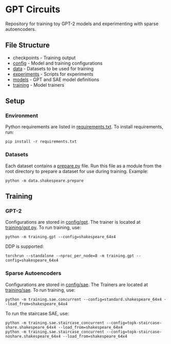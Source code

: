 # GPT Circuits
Repository for training toy GPT-2 models and experimenting with sparse autoencoders.

## File Structure
* checkpoints - Training output
* [config](config) - Model and training configurations
* [data](data) - Datasets to be used for training
* [experiments](experiments) - Scripts for experiments
* [models](models) - GPT and SAE model definitions
* [training](training) - Model trainers

## Setup

### Environment
Python requirements are listed in [requirements.txt](requirements.txt). To install requirements, run:

```
pip install -r requirements.txt
```

### Datasets
Each dataset contains a [prepare.py](data/shakespeare/prepare.py) file. Run this file as a module from the root directory to prepare a dataset for use during training. Example:
```
python -m data.shakespeare.prepare
```

## Training

### GPT-2

Configurations are stored in [config/gpt](config/gpt). The trainer is located at [training/gpt.py](training/gpt.py). To run training, use:

```
python -m training.gpt --config=shakespeare_64x4
```

DDP is supported:

```
torchrun --standalone --nproc_per_node=8 -m training.gpt --config=shakespeare_64x4
```

### Sparse Autoencoders

Configurations are stored in [config/sae](config/sae). The Trainers are located at [training/sae](training/sae). To run training, use:

```
python -m training.sae.concurrent --config=standard.shakespeare_64x4 --load_from=shakespeare_64x4
```

To run the staircase SAE, use:

```
python -m training.sae.staircase_concurrent --config=topk-staircase-share.shakespeare_64x4 --load_from=shakespeare_64x4
python -m training.sae.staircase_concurrent --config=topk-staircase-noshare.shakespeare_64x4 --load_from=shakespeare_64x4
```